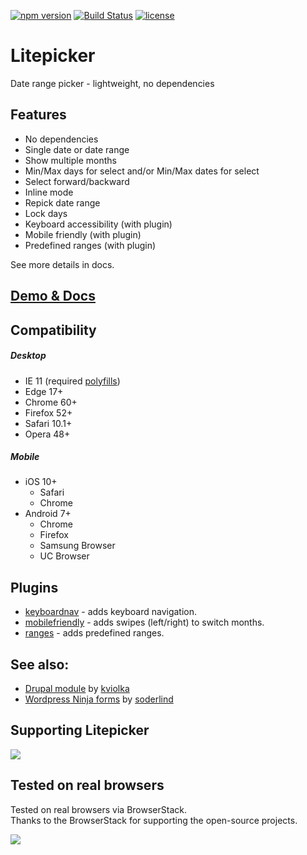 [![npm version](https://badge.fury.io/js/litepicker.svg)](https://www.npmjs.com/package/litepicker) [![Build Status](https://travis-ci.org/wakirin/Litepicker.svg?branch=master)](https://travis-ci.org/wakirin/Litepicker) [![license](https://img.shields.io/github/license/mashape/apistatus.svg)](https://github.com/wakirin/Litepicker/blob/master/README.md)

Litepicker
=========

Date range picker - lightweight, no dependencies

## Features
* No dependencies
* Single date or date range
* Show multiple months
* Min/Max days for select and/or Min/Max dates for select
* Select forward/backward
* Inline mode
* Repick date range
* Lock days  
* Keyboard accessibility (with plugin)
* Mobile friendly (with plugin)
* Predefined ranges (with plugin)
  
See more details in docs.

## [Demo & Docs](https://wakirin.github.io/Litepicker)

## Compatibility

##### Desktop
- IE 11 (required [polyfills](https://github.com/wakirin/litepicker-polyfills-ie11))
- Edge 17+
- Chrome 60+
- Firefox 52+
- Safari 10.1+
- Opera 48+

##### Mobile
- iOS 10+
  - Safari
  - Chrome
- Android 7+
  - Chrome
  - Firefox
  - Samsung Browser
  - UC Browser

## Plugins
* [keyboardnav](https://wakirin.github.io/Litepicker/docs/plugins#keyboard-navigation-plugin) - adds keyboard navigation.
* [mobilefriendly](https://wakirin.github.io/Litepicker/docs/plugins#mobile-friendly-plugin) - adds swipes (left/right) to switch months.
* [ranges](https://wakirin.github.io/Litepicker/docs/plugins#predefined-ranges-plugin) - adds predefined ranges.

## See also:
* [Drupal module](https://www.drupal.org/project/date_range_picker) by [kviolka](https://github.com/kviolka)
* [Wordpress Ninja forms](https://github.com/soderlind/date-range-ninja-forms) by [soderlind](https://github.com/soderlind)

## Supporting Litepicker
[![](https://github.com/wakirin/Litepicker/blob/gh-pages/assets/images/coffee.png?raw=true)](https://ko-fi.com/wakirin)

## Tested on real browsers
Tested on real browsers via BrowserStack.  
Thanks to the BrowserStack for supporting the open-source projects.  

[![](https://github.com/wakirin/Litepicker/blob/gh-pages/assets/images/Browserstack-logo.png?raw=true)](https://www.browserstack.com/)